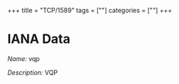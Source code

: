 +++
title = "TCP/1589"
tags = [""]
categories = [""]
+++

# IANA Data

_Name:_ vqp

_Description:_ VQP

